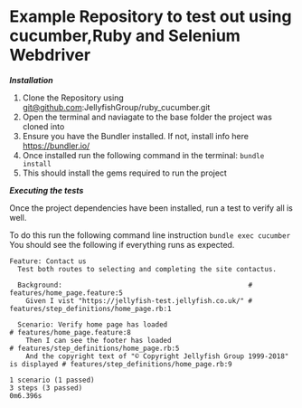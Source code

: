 # Example Repository to test out using cucumber,Ruby and Selenium Webdriver

***Installation***
1. Clone the Repository using git@github.com:JellyfishGroup/ruby_cucumber.git
2. Open the terminal and naviagate to the base folder the project was cloned into
3. Ensure you have the Bundler installed.  If not, install info here  <https://bundler.io/>
4. Once installed run the following command in the terminal: `bundle install`
5. This should install the gems required to run the project

***Executing the tests***

Once the project dependencies have been installed, run a test to verify all is well.

To do this run the following command line instruction `bundle exec cucumber`
You should see the following if everything runs as expected.

```
Feature: Contact us
  Test both routes to selecting and completing the site contactus.

  Background:                                              # features/home_page.feature:5
    Given I vist "https://jellyfish-test.jellyfish.co.uk/" # features/step_definitions/home_page.rb:1

  Scenario: Verify home page has loaded                                            # features/home_page.feature:8
    Then I can see the footer has loaded                                           # features/step_definitions/home_page.rb:5
    And the copyright text of "© Copyright Jellyfish Group 1999-2018" is displayed # features/step_definitions/home_page.rb:9

1 scenario (1 passed)
3 steps (3 passed)
0m6.396s
```
